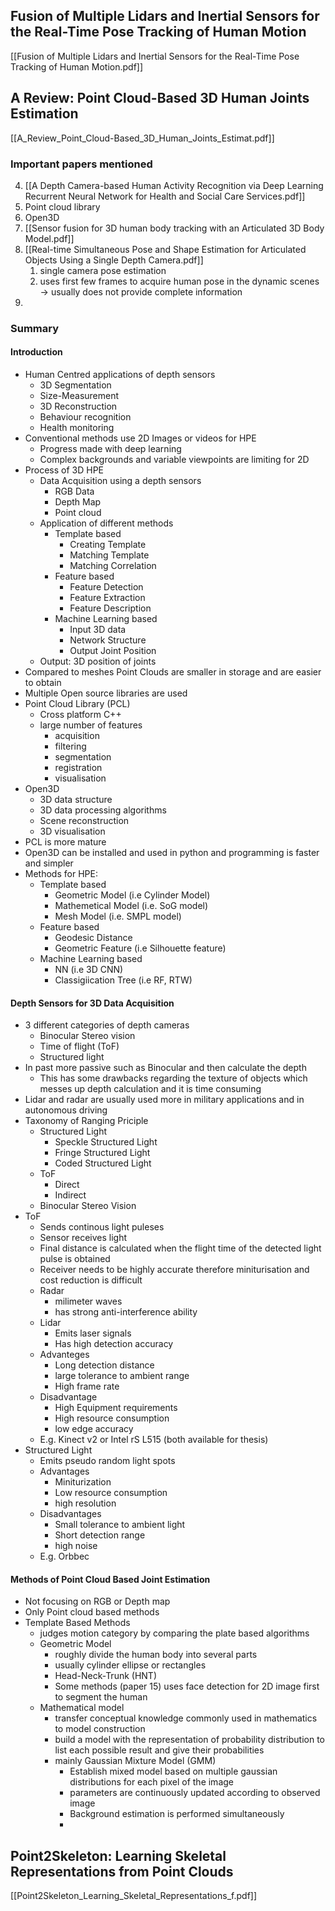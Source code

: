 ## Fusion of Multiple Lidars and Inertial Sensors for the Real-Time Pose Tracking of Human Motion

[[Fusion of Multiple Lidars and Inertial Sensors for the Real-Time Pose Tracking of Human Motion.pdf]]

## A Review: Point Cloud-Based 3D Human Joints Estimation

[[A_Review_Point_Cloud-Based_3D_Human_Joints_Estimat.pdf]]

### Important papers mentioned

4. [[A Depth Camera-based Human Activity Recognition via Deep Learning Recurrent Neural Network for Health and Social Care Services.pdf]]
7. Point cloud library
8. Open3D
9. [[Sensor fusion for 3D human body tracking with an Articulated 3D Body Model.pdf]]
18. [[Real-time Simultaneous Pose and Shape Estimation for Articulated Objects Using a Single Depth Camera.pdf]]
	1. single camera pose estimation
	2. uses first few frames to acquire human pose in the dynamic scenes -> usually does not provide complete information
19. 


### Summary

#### Introduction

- Human Centred applications of depth sensors
	- 3D Segmentation
	- Size-Measurement
	- 3D Reconstruction
	- Behaviour recognition
	- Health monitoring
- Conventional methods use 2D Images or videos for HPE
	- Progress made with deep learning
	- Complex backgrounds and variable viewpoints are limiting for 2D
- Process of 3D HPE
	- Data Acquisition using a depth sensors
		- RGB Data
		- Depth Map
		- Point cloud
	- Application of different methods
		- Template based
			- Creating Template
			- Matching Template
			- Matching Correlation
		- Feature based
			- Feature Detection
			- Feature Extraction
			- Feature Description
		- Machine Learning based
			- Input 3D data
			- Network Structure
			- Output Joint Position
	- Output: 3D position of joints
- Compared to meshes Point Clouds are smaller in storage and are easier to obtain
- Multiple Open source libraries are used
- Point Cloud Library (PCL)
	- Cross platform C++
	- large number of features
		- acquisition
		- filtering
		- segmentation
		- registration
		- visualisation
- Open3D
	- 3D data structure
	- 3D data processing algorithms
	- Scene reconstruction
	- 3D visualisation
- PCL is more mature
- Open3D can be installed and used in python and programming is faster and simpler
- Methods for HPE:
	- Template based
		- Geometric Model (i.e Cylinder Model)
		- Mathemetical Model (i.e. SoG model)
		- Mesh Model (i.e. SMPL model)
	- Feature based
		- Geodesic Distance
		- Geometric Feature (i.e Silhouette feature)
	- Machine Learning based
		- NN (i.e 3D CNN)
		- Classigiication Tree (i.e RF, RTW)

#### Depth Sensors for 3D Data Acquisition

-  3 different categories of depth cameras
	- Binocular Stereo vision
	- Time of flight (ToF)
	- Structured light
- In past more passive such as Binocular and then calculate the depth
	- This has some drawbacks regarding the texture of objects which messes up depth calculation and it is time consuming
- Lidar and radar are usually used more in military applications and in autonomous driving
- Taxonomy of Ranging Priciple
	- Structured Light
		- Speckle Structured Light
		- Fringe Structured Light
		- Coded Structured Light
	- ToF
		- Direct
		- Indirect
	- Binocular Stereo Vision
- ToF
	- Sends continous light puleses
	- Sensor receives light
	- Final distance is calculated when the flight time of the detected light pulse is obtained
	- Receiver needs to be highly accurate therefore miniturisation and cost reduction is difficult
	- Radar
		- milimeter waves
		- has strong anti-interference ability
	- Lidar
		- Emits laser signals
		- Has high detection accuracy
	- Advanteges
		- Long detection distance
		- large tolerance to ambient range
		- High frame rate
	- Disadvantage
		- High Equipment requirements
		- High resource consumption
		- low edge accuracy
	- E.g. Kinect v2 or Intel rS L515 (both available for thesis)
- Structured Light
	- Emits pseudo random light spots
	- Advantages
		- Miniturization
		- Low resource consumption
		- high resolution
	- Disadvantages
		- Small tolerance to ambient light
		- Short detection range
		-  high noise
	- E.g. Orbbec 

#### Methods of Point Cloud Based Joint Estimation

- Not focusing on RGB or Depth map
- Only Point cloud based methods
- Template Based Methods
	- judges motion category by comparing the plate based algorithms
	- Geometric Model
		- roughly divide the human body into several parts
		- usually cylinder ellipse or rectangles 
		- Head-Neck-Trunk (HNT)
		- Some methods (paper 15) uses face detection for 2D image first to segment the human
	- Mathematical model
		- transfer conceptual knowledge commonly used in mathematics to model construction
		- build a model with the representation of probability distribution to list each possible result and give their probabilities
		- mainly Gaussian Mixture Model (GMM)
			- Establish mixed model based on multiple gaussian distributions for each pixel of the image
			- parameters are continuously updated according to observed image
			- Background estimation is performed simultaneously
			- 


## Point2Skeleton: Learning Skeletal Representations from Point Clouds

[[Point2Skeleton_Learning_Skeletal_Representations_f.pdf]]